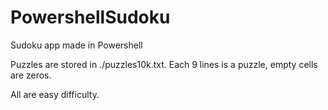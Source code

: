 # PowershellSudoku
Sudoku app made in Powershell

Puzzles are stored in ./puzzles10k.txt. Each 9 lines is a puzzle, empty cells are zeros. 

All are easy difficulty.

